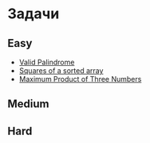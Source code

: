 # Задачи

## Easy
* [Valid Palindrome](Valid_Palindrome.md)
* [Squares of a sorted array](squares_of_a_sorted_array.md)
* [Maximum Product of Three Numbers](maximum_product_of_three_numbers.md)

## Medium

## Hard